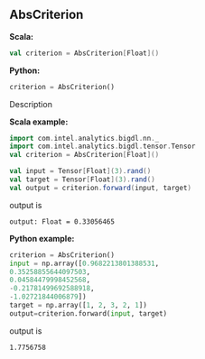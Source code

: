 ## AbsCriterion ##

**Scala:**
```scala
val criterion = AbsCriterion[Float]()
```
**Python:**
```python
criterion = AbsCriterion()
```

Description

**Scala example:**
```scala
import com.intel.analytics.bigdl.nn._
import com.intel.analytics.bigdl.tensor.Tensor
val criterion = AbsCriterion[Float]()

val input = Tensor[Float](3).rand()
val target = Tensor[Float](3).rand()
val output = criterion.forward(input, target)
```
output is
```
output: Float = 0.33056465
```

**Python example:**
```python
criterion = AbsCriterion()
input = np.array([0.9682213801388531,
0.35258855644097503,
0.04584479998452568,
-0.21781499692588918,
-1.02721844006879])
target = np.array([1, 2, 3, 2, 1])
output=criterion.forward(input, target)
```
output is
```
1.7756758
```

